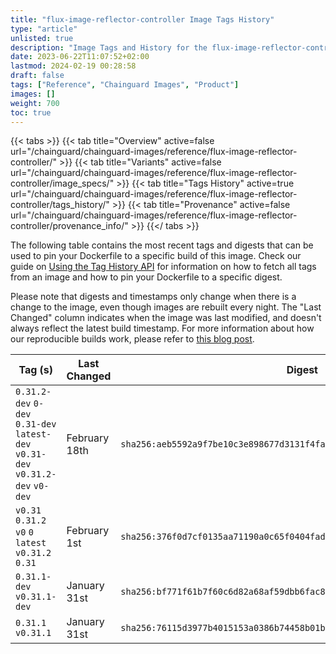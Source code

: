 ```yaml
---
title: "flux-image-reflector-controller Image Tags History"
type: "article"
unlisted: true
description: "Image Tags and History for the flux-image-reflector-controller Chainguard Image"
date: 2023-06-22T11:07:52+02:00
lastmod: 2024-02-19 00:28:58
draft: false
tags: ["Reference", "Chainguard Images", "Product"]
images: []
weight: 700
toc: true
---
```


{{< tabs >}}
{{< tab title="Overview" active=false url="/chainguard/chainguard-images/reference/flux-image-reflector-controller/" >}}
{{< tab title="Variants" active=false url="/chainguard/chainguard-images/reference/flux-image-reflector-controller/image_specs/" >}}
{{< tab title="Tags History" active=true url="/chainguard/chainguard-images/reference/flux-image-reflector-controller/tags_history/" >}}
{{< tab title="Provenance" active=false url="/chainguard/chainguard-images/reference/flux-image-reflector-controller/provenance_info/" >}}
{{</ tabs >}}

The following table contains the most recent tags and digests that can be used to pin your Dockerfile to a specific build of this image. Check our guide on [Using the Tag History API](/chainguard/chainguard-images/using-the-tag-history-api/) for information on how to fetch all tags from an image and how to pin your Dockerfile to a specific digest.

Please note that digests and timestamps only change when there is a change to the image, even though images are rebuilt every night. The "Last Changed" column indicates when the image was last modified, and doesn't always reflect the latest build timestamp. For more information about how our reproducible builds work, please refer to [this blog post](https://www.chainguard.dev/unchained/reproducing-chainguards-reproducible-image-builds).

| Tag (s)                                                                          | Last Changed  | Digest                                                                    |
|----------------------------------------------------------------------------------|---------------|---------------------------------------------------------------------------|
|  `0.31.2-dev` `0-dev` `0.31-dev` `latest-dev` `v0.31-dev` `v0.31.2-dev` `v0-dev` | February 18th | `sha256:aeb5592a9f7be10c3e898677d3131f4fa271230a648cd5ad23a0b5f17f54c522` |
|  `v0.31` `0.31.2` `v0` `0` `latest` `v0.31.2` `0.31`                             | February 1st  | `sha256:376f0d7cf0135aa71190a0c65f0404fad105c98e6dd51a76626bc94a8f85ec60` |
|  `0.31.1-dev` `v0.31.1-dev`                                                      | January 31st  | `sha256:bf771f61b7f60c6d82a68af59dbb6fac828baa9e7e8b9a6a98a32964b113583a` |
|  `0.31.1` `v0.31.1`                                                              | January 31st  | `sha256:76115d3977b4015153a0386b74458b01bae7e44d681a9b00a9c1c8a7bdab1531` |

